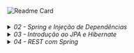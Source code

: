 ![Readme Card](https://github-readme-stats.vercel.app/api/pin?username=kako13&repo=algafood-api&show_icons=true&theme=codeSTACKr&hide_border=true&bg_color=00000000)
####

<details>
  <summary><i>02 - Spring e Injeção de Dependências</i></summary>

1. Por que aprender e usar Spring?
2. Conhecendo o ecossistema Spring
3. Spring vs Jakarta EE (Java EE)
4. Conhecendo o Spring Boot
5. [Criando um projeto Spring Boot com Spring Initializr](https://start.spring.io)
6. Conhecendo o Maven e o pom.xml de um projeto Spring Boot
7. Criando um controller com Spring MVC (Hello World!)
8. Restart mais rápido da aplicação com DevTools
9. [O que é injeção de dependências?](https://github.com/kako13/exemplo-di)
10. Conhecendo o IoC Container do Spring
11. Definindo beans com @Component
12. Injetando dependências (beans Spring)
13. Usando @Configuration e @Bean para definir beans
14. Conhecendo os pontos de injeção e a anotação @Autowired
15. Dependência opcional com @Autowired
16. Ambiguidade de beans e injeção de lista de beans
17. Desambiguação de beans com @Primary em um dos beans
18. Desambiguação de beans com @Qualifier
19. Desambiguação de beans com anotação customizada ⭐
20. Mudando o comportamento da aplicação com Spring Profiles (de ambiente à seleção implementações) ⭐
<details>
  <summary><i>21. Criando métodos de callback do ciclo de vida dos beans</i></summary>

Existem três formas possíveis:

* Através das anotações @PostConstructor e @PreDestroy:

```
    @PostConstruct
    public void init(){
        System.out.println("INIT " + notificador);
    }
    
    @PreDestroy
    public void destroy(){
        System.out.println("DESTROY " + notificador);
    }
```
* Através da anotações @Bean(initMethod = "init", destroyMethod = "destroy"), numa classe de configuração de um bean:

```
@Configuration
public class ServiceConfig {
    @Bean(initMethod = "init", destroyMethod = "destroy")
    public AtivacaoClienteService ativacaoClienteService(){
        return new AtivacaoClienteService();
    }
}
```
* Através da implementação das interfaces InitializingBean e DisposableBean:

```
public class AtivacaoClienteService implements InitializingBean, DisposableBean {

    @TipoDoNotificador(NivelUrgencia.SEM_URGENCIA) // via SMS
    @Autowired
    private Notificador notificador;

    @Override
    public void afterPropertiesSet() throws Exception {
        System.out.println("INIT " + notificador);
        // Qualquer lógica de inicialização adicional pode ser colocada aqui
    }

    @Override
    public void destroy() throws Exception {
        System.out.println("DESTROY " + notificador);
        // Qualquer lógica de destruição adicional pode ser colocada aqui
    }
}
```
</details>

22. Publicando e consumindo eventos customizados ⭐
23. Configurando projetos Spring Boot com o [application.properties](https://docs.spring.io/spring-boot/docs/current/reference/html/application-properties.html)
24. Substituindo propriedades via linha de comando e variáveis de ambiente
25. Criando e acessando propriedades customizadas com @Value
26. Acessando propriedades com @ConfigurationProperties
27. Alterando a configuração do projeto dependendo do ambiente (com Spring Profiles) ⭐
<details>
    <summary>28. Ativando o Spring Profile por linha de comando e variável de ambiente</summary>

Linha de comando:
```
java -jar .\target\algafood-api-0.0.1-SNAPSHOT.jar --spring.profiles.active=development
```

Variável de ambiente:

Linux:
```
export SPRING_PROFILES_ACTIVE=production
```
Windows:
- Temporária
```
set SPRING_PROFILES_ACTIVE=production
```
- Permanente
```
setx SPRING_PROFILES_ACTIVE=production
```
</details>
</details>
<details>
  <summary><i>03 - Introdução ao JPA e Hibernate</i></summary>

1. Instalando o MySQL Server e MySQL Workbench (adotei o docker-compose.yaml)
2. O que é JPA e Hibernate
3. Adicionando JPA e configurando o Data Source
4. Mapeando entidades com JPA
5. Criando as tabelas do banco a partir das entidades
6. Mapeando o id da entidade para autoincremento
7. Importando dados de teste com import.sql
8. Consultando objetos do banco de dados
9. Adicionando um objeto no banco de dados
10. Buscando um objeto pelo id no banco de dados
11. Atualizando um objeto no banco de dados
12. Excluindo um objeto do banco de dados
13. Conhecendo o padrão Agregate do DDD
14. Conhecendo e implementando o padrão Repository (por agregate)
15. Conhecendo e usando o Lombok
16. Desafio: Lombok e repositório de restaurantes
17. Mapeando relacionamento com @ManyToOne e Dialeto
18. A anotação @JoinColumn (para nomear coluna de FK)
19. Propriedade nullable de @Column e @JoinColumn
20. Desafio: mapeando entidades (Forma Pagamento, Permissão, Cidade e Estado)
</details>
<details>
  <summary><i>04 - REST com Spring</i></summary>

1. O que é REST?
<details>
    <summary>2. Conhecendo as constraints do REST</summary>

- Cliente-servidor
- Sistema em camadas (desconhecida pelo cliente)
- Stateless
- Cache
- Interface uniforme
- Código sob demanda

</details>

3. Diferença entre REST e RESTful
4. Desenvolvedores de REST APIs puristas e pragmáticos
5. Conhecendo o protocolo HTTP
6. Usando o protocolo HTTP
7. Instalando e testando o Postman
<details>
    <summary>8. Entendendo o que são Recursos REST</summary>

- Singleton Resource
- Collection Resource

</details>

9. Identificando recursos REST
10. Modelando e requisitando um Collection Resource com GET
11. Desafio: collection resource de estados
12. Representações de recursos e content negotiation
13. Implementando content negotiation para retornar JSON e/ou XML
14. Consultando Singleton Resource com GET e @PathVariable
15. Customizando as representações XML e JSON com @JsonIgnore, @JsonProperty e @JsonRootName (Jackson para JSON e XML)
16. Customizando a representação em XML com Wrapper e anotações do Jackson
17. Conhecendo os métodos HTTP
18. Conhecendo os códigos de status HTTP
19. Definindo o status da resposta HTTP com @ResponseStatus
20. Manipulando a resposta HTTP com ResponseEntity
21. Corrigindo o Status HTTP para resource inexistente
22. Status HTTP para collection resource vazia: qual usar?
23. Modelando e implementando a inclusão de recursos com POST
24. Negociando o media type do payload do POST com Content-Type
25. Modelando e implementando a atualização de recursos com PUT
26. Modelando e implementando a exclusão de recursos com DELETE
27. Implementando a camada de domain services (e a importância da linguagem ubíqua)
28. Refatorando a exclusão de cozinhas para usar domain services
29. Desafio: modelando e implementando a consulta de recursos de restaurantes
30. Modelando e implementando a inclusão de recursos de restaurantes
31. Desafio: Modelando e implementando a atualização de recursos de restaurantes
32. Desafio: implementando serviços REST de cidades e estados
33. Analisando solução para atualização parcial de recursos com PATCH
34. Finalizando a atualização parcial com a API de Reflections do Spring

</details>

